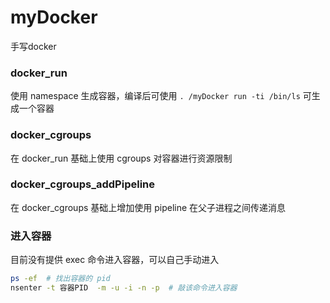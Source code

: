 # myDocker
手写docker

### docker_run
使用 namespace 生成容器，编译后可使用 `. /myDocker run -ti /bin/ls` 可生成一个容器

### docker_cgroups
在 docker_run 基础上使用 cgroups 对容器进行资源限制

### docker_cgroups_addPipeline
在 docker_cgroups 基础上增加使用 pipeline 在父子进程之间传递消息

### 进入容器
目前没有提供 exec 命令进入容器，可以自己手动进入
```sh
ps -ef  # 找出容器的 pid
nsenter -t 容器PID  -m -u -i -n -p  # 敲该命令进入容器

```

